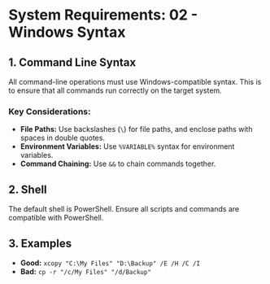 # System Requirements: 02 - Windows Syntax

## 1. Command Line Syntax

All command-line operations must use Windows-compatible syntax. This is to ensure that all commands run correctly on the target system.

### Key Considerations:

- **File Paths:** Use backslashes (`\`) for file paths, and enclose paths with spaces in double quotes.
- **Environment Variables:** Use `%VARIABLE%` syntax for environment variables.
- **Command Chaining:** Use `&&` to chain commands together.

## 2. Shell

The default shell is PowerShell. Ensure all scripts and commands are compatible with PowerShell.

## 3. Examples

- **Good:** `xcopy "C:\My Files" "D:\Backup" /E /H /C /I`
- **Bad:** `cp -r "/c/My Files" "/d/Backup"`